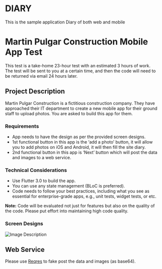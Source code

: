 # DIARY

This is the sample application Diary of both web and mobile

# Martin Pulgar Construction Mobile App Test

This test is a take-home 23-hour test with an estimated 3 hours of work. The test will be sent to you at a certain time, and then the code will need to be returned via email 24 hours later.

## Project Description

Martin Pulgar Construction is a fictitious construction company. They have approached their IT department to create a new mobile app for their ground staff to upload photos. You are asked to build this app for them.

### Requirements

- App needs to have the design as per the provided screen designs.
- 1st functional button in this app is the ‘add a photo’ button, it will allow you to add photos on iOS and Android, it will then fill the site diary.
- 2nd functional button in this app is ‘Next’ button which will post the data and images to a web service.

### Technical Considerations

- Use Flutter 3.0 to build the app.
- You can use any state management (BLoC is preferred).
- Code needs to follow your best practices, including what you see as essential for enterprise-grade apps, e.g., unit tests, widget tests, or etc.

**Note:** Code will be evaluated not just for features but also on the quality of the code. Please put effort into maintaining high code quality.

### Screen Designs

<img src="https://github.com/mausamRayamajhi/DIARY/raw/main/assets/28975010/09ac8c32-e409-4f49-8219-e879051febbf/image.jpg" alt="Image Description">

## Web Service

Please use [Reqres](https://reqres.in/) to fake post the data and images (as base64).
